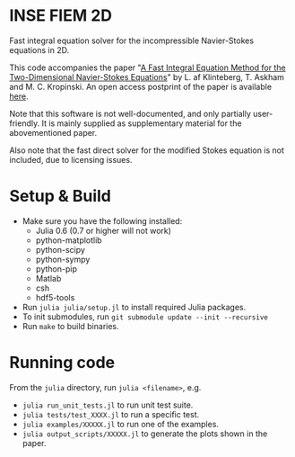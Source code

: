 # INSE FIEM 2D #
Fast integral equation solver for the incompressible Navier-Stokes equations in 2D.

This code accompanies the paper "[A Fast Integral Equation Method for the Two-Dimensional
Navier-Stokes Equations](https://doi.org/10.1016/j.jcp.2020.109353)" by L. af Klinteberg, T. Askham and M. C. Kropinski. 
An open access postprint of the paper is available [here](https://ludvigak.github.io/publication/2020-nse2d/2020_nse2d_jcp.pdf).

Note that this software is not well-documented, and only partially user-friendly. It is mainly supplied as supplementary material for the abovementioned paper.

Also note that the fast direct solver for the modified Stokes equation is not included, due to licensing issues.

# Setup & Build

* Make sure you have the following installed:
    - Julia 0.6 (0.7 or higher will not work)
    - python-matplotlib
    - python-scipy
    - python-sympy
    - python-pip
    - Matlab
    - csh
    - hdf5-tools
* Run `julia julia/setup.jl` to install required Julia packages.
* To init submodules, run `git submodule update --init --recursive`
* Run `make` to build binaries.

# Running code

From the `julia` directory, run `julia <filename>`, e.g.

* `julia run_unit_tests.jl` to run unit test suite.
* `julia tests/test_XXXX.jl` to run a specific test.
* `julia examples/XXXXX.jl` to run one of the examples.
* `julia output_scripts/XXXXX.jl` to generate the plots shown in the paper.
